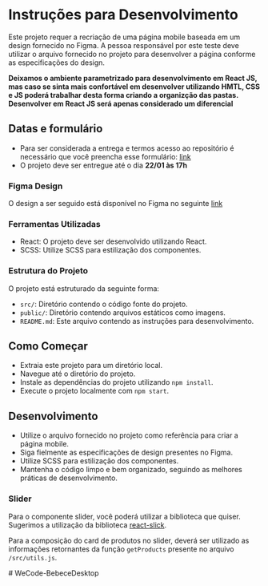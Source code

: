 # Instruções para Desenvolvimento

Este projeto requer a recriação de uma página mobile baseada em um design fornecido no Figma. A pessoa responsável por este teste deve utilizar o arquivo fornecido no projeto para desenvolver a página conforme as especificações do design.

**Deixamos o ambiente parametrizado para desenvolvimento em React JS, mas caso se sinta mais confortável em desenvolver utilizando HMTL, CSS e JS poderá trabalhar desta forma criando a organizção das pastas. Desenvolver em React JS será apenas considerado um diferencial**


## Datas e formulário

* Para ser considerada a entrega e termos acesso ao repositório é necessário que você preencha esse formulário: [link](https://forms.gle/mGWLKX6WiHi9691o9)
* O projeto deve ser entregue até o dia **22/01 às 17h**

### Figma Design
O design a ser seguido está disponível no Figma no seguinte [link](https://www.figma.com/design/EjPsqBt4o5yktKvks0f072/[Wecode]-Vaga-Desenvolvedor-J%C3%BAnior?node-id=3006-1347&t=0G4hjFDhmnEiECiD-0)


### Ferramentas Utilizadas

* React: O projeto deve ser desenvolvido utilizando React.
* SCSS: Utilize SCSS para estilização dos componentes.

### Estrutura do Projeto

O projeto está estruturado da seguinte forma:

* `src/`: Diretório contendo o código fonte do projeto.
* `public/`: Diretório contendo arquivos estáticos como imagens. 
* `README.md`: Este arquivo contendo as instruções para desenvolvimento.

## Como Começar

* Extraia este projeto para um diretório local.
* Navegue até o diretório do projeto.
* Instale as dependências do projeto utilizando `npm install`.
* Execute o projeto localmente com `npm start`.

## Desenvolvimento
* Utilize o arquivo fornecido no projeto como referência para criar a página mobile.
* Siga fielmente as especificações de design presentes no Figma.
* Utilize SCSS para estilização dos componentes.
* Mantenha o código limpo e bem organizado, seguindo as melhores práticas de desenvolvimento.

### Slider

Para o componente slider, você poderá utilizar a biblioteca que quiser. Sugerimos a utilização da biblioteca [react-slick](https://react-slick.neostack.com/).

Para a composição do card de produtos no slider, deverá ser utilizado as informações retornantes da função `getProducts` presente no arquivo `/src/utils.js`.


#   W e C o d e - B e b e c e D e s k t o p  
 